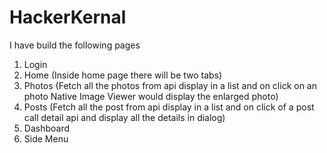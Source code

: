 # HackerKernal

I have build the following pages
1) Login
2) Home (Inside home page there will be two tabs)
3) Photos (Fetch all the photos from api display in a list and on click on an photo Native Image Viewer would display the enlarged photo)
4) Posts (Fetch all the post from api display in a list and on click of a post call detail api and display all the details in dialog)
5) Dashboard
6) Side Menu
